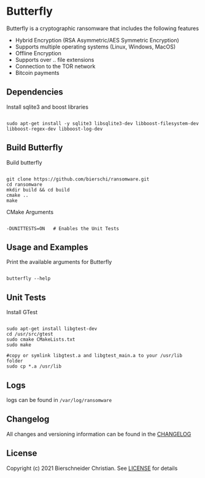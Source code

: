 # Butterfly
Butterfly is a cryptographic ransomware that includes the following features

- Hybrid Encryption (RSA Asymmetric/AES Symmetric Encryption)
- Supports multiple operating systems (Linux, Windows, MacOS)
- Offline Encryption
- Supports over .. file extensions
- Connection to the TOR network
- Bitcoin payments

## Dependencies

Install sqlite3 and boost libraries
<pre><code>
sudo apt-get install -y sqlite3 libsqlite3-dev libboost-filesystem-dev libboost-regex-dev libboost-log-dev
</code></pre>

## Build Butterfly

Build butterfly
<pre><code>
git clone https://github.com/bierschi/ransomware.git
cd ransomware
mkdir build && cd build
cmake ..
make
</code></pre>

CMake Arguments 
<pre><code>
-DUNITTESTS=ON   # Enables the Unit Tests
</code></pre>

## Usage and Examples

Print the available arguments for Butterfly
<pre><code>
butterfly --help
</code></pre>

## Unit Tests

Install GTest
<pre><code>
sudo apt-get install libgtest-dev
cd /usr/src/gtest
sudo cmake CMakeLists.txt
sudo make

#copy or symlink libgtest.a and libgtest_main.a to your /usr/lib folder
sudo cp *.a /usr/lib
</code></pre>

## Logs

logs can be found in `/var/log/ransomware`

## Changelog
All changes and versioning information can be found in the [CHANGELOG](https://github.com/bierschi/ransomware/CHANGELOG.rst)

## License
Copyright (c) 2021 Bierschneider Christian. See [LICENSE](https://github.com/bierschi/ransomware/blob/master/LICENSE)
for details